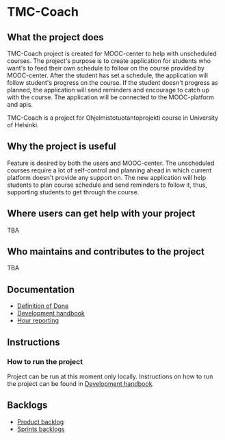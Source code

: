 # TMC-Coach

## What the project does

TMC-Coach project is created for MOOC-center to help with unscheduled courses. The project's purpose is to create application for students who want's to feed their own schedule to follow on the course provided by MOOC-center. After the student has set a schedule, the application will follow student's progress on the course. If the student doesn't progress as planned, the application will send reminders and encourage to catch up with the course. The application will be connected to the MOOC-platform and apis.

TMC-Coach is a project for Ohjelmistotuotantoprojekti course in University of Helsinki.

## Why the project is useful

Feature is desired by both the users and MOOC-center. The unscheduled courses require a lot of self-control and planning ahead in which current platform doesn't provide any support on. The new application will help students to plan course schedule and send reminders to follow it, thus, supporting students to get through the course.

## Where users can get help with your project

TBA

## Who maintains and contributes to the project

TBA

## Documentation

- [Definition of Done](https://github.com/tmc-coach/tmc-coach/blob/main/documentation/definitionofdone.md)
- [Development handbook](https://github.com/tmc-coach/tmc-coach/blob/main/documentation/development_handbook.md)
- [Hour reporting](https://docs.google.com/spreadsheets/d/1FKB0VWYljS7rRs1_JVq_U7krczXOK_BZMwVvlSUouE4/edit#gid=0)

## Instructions

### How to run the project

Project can be run at this moment only locally. Instructions on how to run the project can be found in [Development handbook](https://github.com/tmc-coach/tmc-coach/blob/main/documentation/development_handbook.md).

## Backlogs

- [Product backlog](https://github.com/orgs/tmc-coach/projects/1)
- [Sprints backlogs](https://github.com/orgs/tmc-coach/projects/1/views/4)
